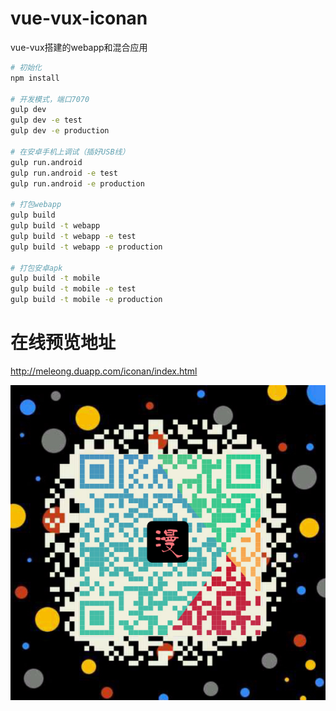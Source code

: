 # vue-vux-iconan
vue-vux搭建的webapp和混合应用

``` bash
# 初始化
npm install

# 开发模式，端口7070
gulp dev
gulp dev -e test
gulp dev -e production

# 在安卓手机上调试（插好USB线）
gulp run.android
gulp run.android -e test
gulp run.android -e production

# 打包webapp
gulp build
gulp build -t webapp
gulp build -t webapp -e test
gulp build -t webapp -e production

# 打包安卓apk
gulp build -t mobile
gulp build -t mobile -e test
gulp build -t mobile -e production
```

# 在线预览地址
http://meleong.duapp.com/iconan/index.html
  
![iconan在线预览二维码](https://github.com/shamoyuu/picture/blob/master/iconan.jpg)
